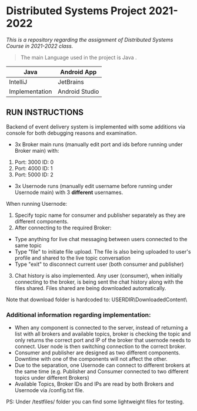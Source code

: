 # Distributed Systems Project 2021-2022

_This is a repository regarding the assignment of Distributed Systems Course in 2021-2022 class._

>The main Language used in the project is Java .


| Java     |Android App|
| ---      | ---       |
| IntelliJ | JetBrains |
| Implementation|Android Studio|    



## RUN INSTRUCTIONS

Backend of event delivery system is implemented with some additions via console for both debugging reasons and examination.
- 3x Broker main runs (manually edit port and ids before running under Broker main) with: 

1. Port: 3000 ID: 0
2. Port: 4000 ID: 1
3. Port: 5000 ID: 2

- 3x Usernode runs (manually edit username before running under Usernode main) with 3 **different** usernames. 

When running Usernode: 
1. Specify topic name for consumer and publisher separately as they are 
different components.
2. After connecting to the required Broker: 
- Type anything for live chat messaging between users connected to the same topic
- Type "file" to initiate file upload. The file is also being uploaded to user's profile and shared to the live topic conversation
- Type "exit" to disconnect current user (both consumer and publisher)

3. Chat history is also implemented. Any user (consumer), when initially connecting to the broker, 
is being sent the chat history along with the files shared. Files shared are being downloaded automatically.

Note that download folder is hardcoded to:
USERDIR\DownloadedContent\

### Additional information regarding implementation: 

- When any component is connected to the server, instead of returning a list with all brokers and available topics, 
broker is checking the topic and only returns the correct port and IP of the broker that usernode needs to
connect. User node is then switching connection to the correct broker.
- Consumer and publisher are designed as two different components. Downtime with one of the components will not affect the other.
- Due to the separation, one Usernode can connect to different brokers at the same time (e.g. Publisher and Consumer connected to two different topics under different Brokers)
- Available Topics, Broker IDs and IPs are read by both Brokers and Usernode via /config.txt file. 


PS: Under /testfiles/ folder you can find some lightweight files for testing.
 




